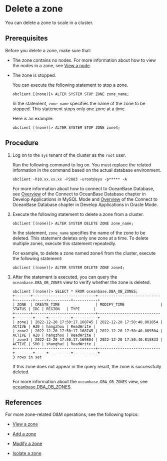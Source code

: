 # Delete a zone

You can delete a zone to scale in a cluster.

## Prerequisites

Before you delete a zone, make sure that:

* The zone contains no nodes. For more information about how to view the nodes in a zone, see [View a node](2.view-an-observer.md).

* The zone is stopped.

   You can execute the following statement to stop a zone.

   ```shell
   obclient [(none)]> ALTER SYSTEM STOP ZONE zone_name;
   ```

   In the statement, `zone_name` specifies the name of the zone to be stopped. This statement stops only one zone at a time.

   Here is an example:

   ```shell
   obclient [(none)]> ALTER SYSTEM STOP ZONE zone4;
   ```

## Procedure

1. Log on to the `sys` tenant of the cluster as the `root` user.

   Run the following command to log on. You must replace the related information in the command based on the actual database environment.

   ```shell
   obclient -h10.xx.xx.xx -P2883 -uroot@sys -p***** -A
   ```

   For more information about how to connect to OceanBase Database, see [Overview](../../../3.develop/1.application-development-of-mysql-mode/1.database-connection-with-client-of-mysql-mode/1.connection-methods-overview-of-mysql-mode.md) of the Connect to OceanBase Database chapter in Develop Applications in MySQL Mode and [Overview](../../../3.develop/2.application-development-of-oracle-mode/1.database-connection-of-oracle-mode/1.connection-methods-overview-of-oracle-mode.md) of the Connect to OceanBase Database chapter in Develop Applications in Oracle Mode.

2. Execute the following statement to delete a zone from a cluster.

   ```shell
   obclient [(none)]> ALTER SYSTEM DELETE ZONE zone_name;
   ```

   In the statement, `zone_name` specifies the name of the zone to be deleted. This statement deletes only one zone at a time. To delete multiple zones, execute this statement repeatedly.

   For example, to delete a zone named zone4 from the cluster, execute the following statement:

   ```shell
   obclient [(none)]> ALTER SYSTEM DELETE ZONE zone4;
   ```

3. After the statement is executed, you can query the `oceanbase.DBA_OB_ZONES` view to verify whether the zone is deleted.

   ```shell
   obclient [(none)]> SELECT * FROM oceanbase.DBA_OB_ZONES;
   +-------+----------------------------+----------------------------+--------+-----+----------+-----------+
   | ZONE  | CREATE_TIME                | MODIFY_TIME                | STATUS | IDC | REGION   | TYPE      |
   +-------+----------------------------+----------------------------+--------+-----+----------+-----------+
   | zone1 | 2022-12-20 17:50:17.168745 | 2022-12-20 17:50:40.801054 | ACTIVE | HZ0 | hangzhou | ReadWrite |
   | zone2 | 2022-12-20 17:50:17.168745 | 2022-12-20 17:50:40.809504 | ACTIVE | HZ0 | hangzhou | ReadWrite |
   | zone3 | 2022-12-20 17:50:17.169804 | 2022-12-20 17:50:40.815833 | ACTIVE | SH0 | shanghai | ReadWrite |
   +-------+----------------------------+----------------------------+--------+-----+----------+-----------+
   3 rows in set
   ```

   If this zone does not appear in the query result, the zone is successfully deleted.

   For more information about the `oceanbase.DBA_OB_ZONES` view, see [oceanbase.DBA_OB_ZONES](../../../7.reference/5.system-reference/4.system-view-of-mysql-mode/2.dictionary-view-of-mysql-mode/63.oceanbase-dba_ob_zones-of-mysql-mode.md).

## References

For more zone-related O&M operations, see the following topics:

* [View a zone](1.view-a-zone.md)

* [Add a zone](8.add-a-zone.md)

* [Modify a zone](10.modify-a-zone.md)

* [Isolate a zone](11.isolation-a-zone.md)
